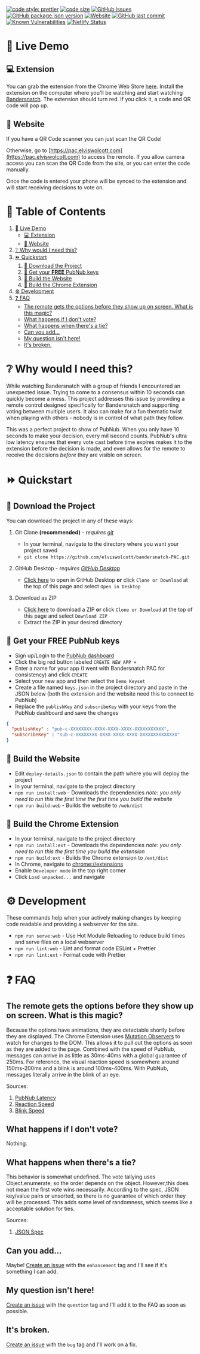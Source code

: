 [![code style: prettier](https://img.shields.io/badge/code_style-prettier-ff69b4.svg?style=flat-square)](https://github.com/prettier/prettier)
[![code size](https://img.shields.io/github/repo-size/elviswolcott/bandersnatch-PAC.svg?style=flat-square)](https://github.com/elviswolcott/bandersnatch-PAC)
[![GitHub issues](https://img.shields.io/github/issues/elviswolcott/bandersnatch-PAC.svg?style=flat-square)](https://github.com/elviswolcott/bandersnatch-PAC/issues)
[![GitHub package.json version](https://img.shields.io/github/package-json/v/elviswolcott/bandersnatch-PAC.svg?style=flat-square)](https://github.com/elviswolcott/bandersnatch-PAC/blob/master/package.json)
[![Website](https://img.shields.io/website-up-down-green-red/https/pac.elviswolcott.com.svg?style=flat-square)](https://pac.elviswolcott.com)
[![GitHub last commit](https://img.shields.io/github/last-commit/elviswolcott/bandersnatch-PAC.svg?style=flat-square)](https://github.com/elviswolcott/bandersnatch-PAC/commits/master)
[![Known Vulnerabilities](https://snyk.io/test/github/elviswolcott/bandersnatch-PAC/badge.svg?style=flat-square)](https://snyk.io/test/github/elviswolcott/bandersnatch-PAC/)
[![Netlify Status](https://api.netlify.com/api/v1/badges/1e1b6747-be84-4f08-9aba-c75f34fbb0b4/deploy-status)](https://app.netlify.com/sites/pensive-borg-90db04/deploys)

# :red_circle: Live Demo #

## :computer: Extension ##

You can grab the extension from the Chrome Web Store [here](https://chrome.google.com/webstore/detail/bandersnatch-pac/lhcoekiedpkknoomgpjinffiplhinifb). Install the extension on the computer where you'll be watching and start watching [Bandersnatch](https://www.netflix.com/watch/80988062). The extension should turn red. If you click it, a code and QR code will pop up.

## :iphone: Website ##

If you have a QR Code scanner you can just scan the QR Code!

Otherwise, go to [https://pac.elviswolcott.com](https://pac.elviswolcott.com) to access the remote. If you allow camera access you can scan the QR Code from the site, or you can enter the code manually.

Once the code is entered your phone will be synced to the extension and will start receiving decisions to vote on.

# :blue_book: Table of Contents #

1. [:red_circle: Live Demo](#red_circle-live-demo)
    - [:computer: Extension](#computer-extension)
    - [:iphone: Website](#iphone-website)
2. [:grey_question: Why would I need this?](#grey_question-why-would-i-need-this)
3. [:fast_forward: Quickstart](#fast_forward-quickstart)
    1. [:floppy_disk: Download the Project](#floppy_disk-download-the-project)
    2. [:key: Get your **FREE** PubNub keys](#key-get-your-free-pubnub-keys)
    3. [:hammer: Build the Website](#hammer-build-the-website)
    4. [:hammer: Build the Chrome Extension](#hammer-build-the-chrome-extension)
4. [:gear: Development](#gear-development)
5. [:question: FAQ](#question-faq)
    - [The remote gets the options before they show up on screen. What is this magic?](#the-remote-gets-the-options-before-they-show-up-on-screen-what-is-this-magic)
    - [What happens if I don't vote?](#what-happens-if-i-dont-vote)
    - [What happens when there's a tie?](#what-happens-when-theres-a-tie)
    - [Can you add...](#can-you-add)
    - [My question isn't here!](#my-question-isnt-here)
    - [It's broken.](#its-broken)

# :grey_question: Why would I need this? #

While watching Bandersnatch with a group of friends I encountered an unexpected issue. Trying to come to a consensus within 10 seconds can quickly become a mess. This project addresses this issue by providing a remote control designed specifically for Bandersnatch and supporting voting between multiple users. It also can make for a fun thematic twist when playing with others - nobody is in control of what path they follow.

This was a perfect project to show of PubNub. When you only have 10 seconds to make your decision, every millisecond counts. PubNub's ultra low latency ensures that every vote cast before time expires makes it to the extension before the decision is made, and even allows for the remote to receive the decisions _before_ they are visible on screen.

# :fast_forward: Quickstart #

## :floppy_disk: Download the Project ##

You can download the project in any of these ways:

1. Git Clone **(recommended)** - _requires [git](https://git-scm.com/)_ 
    - In your terminal, navigate to the directory where you want your project saved
    - `git clone https://github.com/elviswolcott/bandersnatch-PAC.git`
  
2. GitHub Desktop - _requires [GitHub Desktop](https://desktop.github.com/)_
    - [Click here](x-github-client://openRepo/https://github.com/elviswolcott/bandersnatch-PAC) to open in GitHub Desktop **or** click `Clone or Download` at the top of this page and select `Open in Desktop`

3. Download as ZIP
    - [Click here](https://github.com/elviswolcott/bandersnatch-PAC/archive/master.zip) to download a ZIP **or** click `Clone or Download` at the top of this page and select `Download ZIP`
    - Extract the ZIP in your desired directory

## :key: Get your **FREE** PubNub keys ##

- Sign up/Login to the [PubNub dashboard](https://dashboard.pubnub.com/signup)
- Click the big red button labeled `CREATE NEW APP +`
- Enter a name for your app (I went with Bandersnatch PAC for consistency) and click `CREATE`
- Select your new app and then select the `Demo Keyset`
- Create a file named `keys.json` in the project directory and paste in the JSON below (both the extension and the website need this to connect to PubNub)
- Replace the `publishKey` and `subscribeKey` with your keys from the PubNub dashboard and save the changes

```json
{
  "publishKey" : "pub-c-XXXXXXXX-XXXX-XXXX-XXXX-XXXXXXXXXXX",
  "subscribeKey" : "sub-c-XXXXXXXX-XXXX-XXXX-XXXX-XXXXXXXXXXXXXX"
}
```

## :hammer: Build the Website ##

- Edit `deploy-details.json` to contain the path where you will deploy the project
- In your terminal, navigate to the project directory
- `npm run install:web` - Downloads the dependencies _note: you only need to run this the first time the first time you build the website_
- `npm run build:web` - Builds the website to `/web/dist`


## :hammer: Build the Chrome Extension ##

- In your terminal, navigate to the project directory
- `npm run install:ext` - Downloads the dependencies _note: you only need to run this the first time you build the extension_
- `npm run build:ext` - Builds the Chrome extension to `/ext/dist`
- In Chrome, navigate to [chrome://extensions](chrome://extensions)
- Enable `Developer mode` in the top right corner
- Click `Load unpacked...` and navigate 

# :gear: Development #

These commands help when your actively making changes by keeping code readable and providing a webserver for the site.

- `npm run serve:web` - Use Hot Module Reloading to reduce build times and serve files on a local webserver
- `npm run lint:web` - Lint and format code ESLint + Prettier
- `npm run lint:ext` - Format code with Prettier

# :question: FAQ #

## The remote gets the options before they show up on screen. What is this magic? ##

Because the options have animations, they are detectable shortly before they are displayed. The Chrome Extension uses [Mutation Observers](https://developer.mozilla.org/en-US/docs/Web/API/MutationObserver) to watch for changes to the DOM. This allows it to pull out the options as soon as they are added to the page. Combined with the speed of PubNub, messages can arrive in as little as 30ms-40ms with a global guarantee of 250ms. For reference, the visual reaction speed is somewhere around 150ms-200ms and a blink is around 100ms-400ms. With PubNub, messages literally arrive in the blink of an eye.

Sources:
1. [PubNub Latency](https://www.pubnub.com/developers/tech/network-infrastructure/)
2. [Reaction Speed](http://www.jneurosci.org/content/jneuro/26/15/3981.full.pdf)
3. [Blink Speed](https://bionumbers.hms.harvard.edu/bionumber.aspx?id=100706&ver=0)

## What happens if I don't vote? ##

Nothing.

## What happens when there's a tie? ##

This behavior is somewhat undefined. The vote tallying uses Object.enumerate, so the order depends on the object. However,this does not mean the first vote wins necessarily. According to the spec, JSON key/value pairs or unsorted, so there is no guarantee of which order they will be processed. This adds some level of randomness, which seems like a acceptable solution for ties.

Sources:
1. [JSON Spec](https://json.org/)

## Can you add... ##

Maybe! [Create an issue](https://github.com/elviswolcott/bandersnatch-PAC/issues/new) with the `enhancement` tag and I'll see if it's something I can add.

## My question isn't here! ##

[Create an issue](https://github.com/elviswolcott/bandersnatch-PAC/issues/new) with the `question` tag and I'll add it to the FAQ as soon as possible.

## It's broken. ##

[Create an issue](https://github.com/elviswolcott/bandersnatch-PAC/issues/new) with the `bug` tag and I'll work on a fix.
